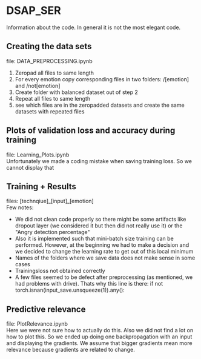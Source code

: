 # DSAP_SER
Information about the code. In general it is not the most elegant code. 
## Creating the data sets
file: DATA_PREPROCESSING.ipynb
1. Zeropad all files to same length
2. For every emotion copy corresponding files in two folders: /[emotion] and /not[emotion]
3. Create folder with balanced dataset out of step 2
4. Repeat all files to same length
5. see which files are in the zeropadded datasets and create the same datasets with repeated files
## Plots of validation loss and accuracy during training
file: Learning_Plots.ipynb  
Unfortunately we made a coding mistake when saving training loss. So we cannot display that
## Training + Results
files: \[technqiue\]\_\[input\]\_\[emotion\]  
Few notes:
*  We did not clean code properly so there might be some artifacts like dropout layer (we considered it but then did not really use it) or the "Angry detection percentage"
*  Also it is implemented such that mini-batch size training can be performed. However, at the beginning we had to make a decision and we decided to change the learning rate to get out of this local minimum 
*  Names of the folders where we save data does not make sense in some cases
*  Trainingsloss not obtained correctly
*  A few files seemed to be defect after preprocessing (as mentioned, we had problems with drive). Thats why this line is there: if not torch.isnan(input_save.unsqueeze(1)).any():
## Predictive relevance
file: PlotRelevance.ipynb  
Here we were not sure how to actually do this. Also we did not find a lot on how to plot this.
So we ended up doing one backpropagation with an input and displaying the gradients. We assume that bigger gradients mean more relevance because gradients are related to change. 



